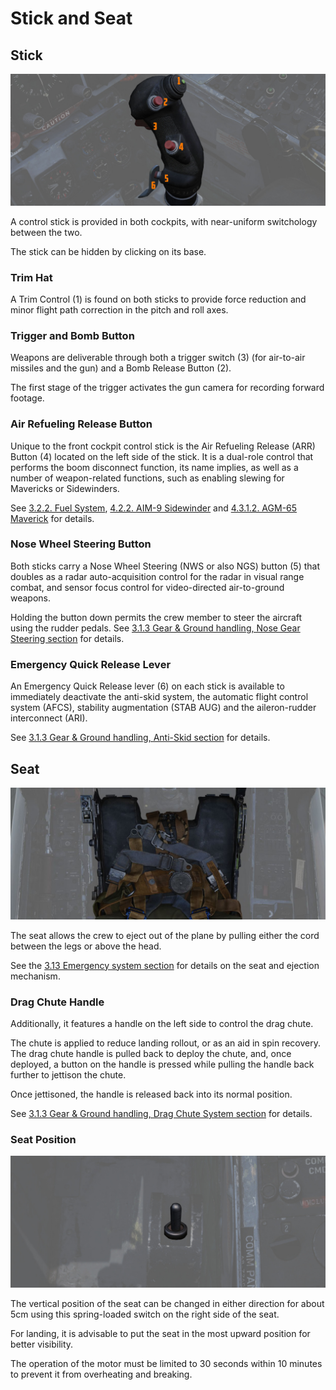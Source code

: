 # Stick and Seat

## Stick

![Stick](../../img/pilot_stick.jpg)

A control stick is provided in both cockpits, with near-uniform switchology
between the two.

The stick can be hidden by clicking on its base.

### Trim Hat

A Trim Control (<num>1</num>) is found on both sticks to provide force reduction
and minor flight path correction in the pitch and roll axes.

### Trigger and Bomb Button

Weapons are deliverable through both a trigger switch (<num>3</num>) (for
air-to-air missiles and the gun) and a Bomb Release Button (<num>2</num>).

The first stage of the trigger activates the gun camera for recording forward
footage.

### Air Refueling Release Button

Unique to the front cockpit control stick is the Air Refueling Release (ARR)
Button (<num>4</num>) located on the left side of the stick. It is a dual-role
control that performs the boom disconnect function, its name implies, as well as
a number of weapon-related functions, such as enabling slewing for Mavericks or
Sidewinders.

See
[3.2.2. Fuel System](../../systems/engines_and_fuel_systems/fuel_system.md#air-refueling-release-button),
[4.2.2. AIM-9 Sidewinder](../../stores/air_to_air/aim_9.md#employment) and
[4.3.1.2. AGM-65 Maverick](../../stores/air_to_ground/missiles/maverick.md#employment)
for details.

### Nose Wheel Steering Button

Both sticks carry a Nose Wheel Steering (NWS or also NGS) button (<num>5</num>)
that doubles as a radar auto-acquisition control for the radar in visual range
combat, and sensor focus control for video-directed air-to-ground weapons.

Holding the button down permits the crew member to steer the aircraft using the
rudder pedals. See
[3.1.3 Gear & Ground handling, Nose Gear Steering section](../../systems/flight_controls_gear/gear_ground_handling.md#nose-gear-steering)
for details.

### Emergency Quick Release Lever

An Emergency Quick Release lever (<num>6</num>) on each stick is available to
immediately deactivate the anti-skid system, the automatic flight control system
(AFCS), stability augmentation (STAB AUG) and the aileron-rudder interconnect
(ARI).

See
[3.1.3 Gear & Ground handling, Anti-Skid section](../../systems/flight_controls_gear/gear_ground_handling.md#emergency-quick-release-lever)
for details.

## Seat

![Seat](../../img/pilot_seat.jpg)

The seat allows the crew to eject out of the plane by pulling either the cord
between the legs or above the head.

See the
[3.13 Emergency system section](../../systems/emergency.md#ejection-seats) for
details on the seat and ejection mechanism.

### Drag Chute Handle

Additionally, it features a handle on the left side to control the drag chute.

The chute is applied to reduce landing rollout, or as an aid in spin recovery.
The drag chute handle is pulled back to deploy the chute, and, once deployed, a
button on the handle is pressed while pulling the handle back further to
jettison the chute.

Once jettisoned, the handle is released back into its normal position.

See
[3.1.3 Gear & Ground handling, Drag Chute System section](../../systems/flight_controls_gear/gear_ground_handling.md#drag-chute-system)
for details.

### Seat Position

![pilot_seat_switch](../../img/pilot_seat_position.jpg)

The vertical position of the seat can be changed in either direction for about
5cm using this spring-loaded switch on the right side of the seat.

For landing, it is advisable to put the seat in the most upward position for
better visibility.

The operation of the motor must be limited to 30 seconds within 10 minutes to
prevent it from overheating and breaking.
